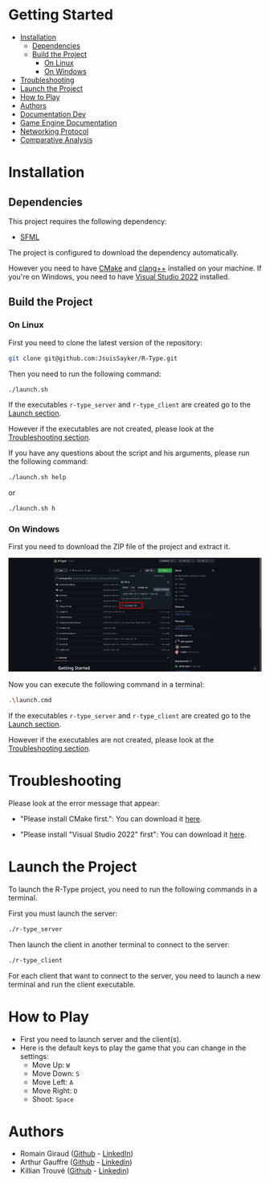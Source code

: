 # Getting Started
- [Installation](#installation)
    - [Dependencies](#dependencies)
    - [Build the Project](#build-the-project)
        - [On Linux](#on-linux)
        - [On Windows](#on-windows)
- [Troubleshooting](#troubleshooting)
- [Launch the Project](#launch-the-project)
- [How to Play](#how-to-play)
- [Authors](#authors)
- [Documentation Dev](https://jsuissayker.github.io/R-Type/)
- [Game Engine Documentation](GameEngine.md)
- [Networking Protocol](ServerProtocol.md)
- [Comparative Analysis](ComparativeAnalysis.md)



# Installation

## Dependencies
This project requires the following dependency:
- [SFML](https://www.sfml-dev.org/download.php)

The project is configured to download the dependency automatically.

However you need to have [CMake](https://cmake.org/download/) and [clang++](https://clang.llvm.org/get_started.html) installed on your machine. If you're on Windows, you need to have [Visual Studio 2022](https://visualstudio.microsoft.com/vs/) installed.

## Build the Project

### On Linux

First you need to clone the latest version of the repository:
```bash
git clone git@github.com:JsuisSayker/R-Type.git
```

Then you need to run the following command:
```bash
./launch.sh
```

If the executables `r-type_server` and `r-type_client` are created go to the [Launch section](#launch-the-project).

However if the executables are not created, please look at the [Troubleshooting section](#troubleshooting).

If you have any questions about the script and his arguments, please run the following command:
```bash
./launch.sh help
```
or
```bash
./launch.sh h
```

### On Windows

First you need to download the ZIP file of the project and extract it.

![Download ZIP](./ressources/Download_zip_file.jpg)

Now you can execute the following command in a terminal:
```bash
.\launch.cmd
```

If the executables `r-type_server` and `r-type_client` are created go to the [Launch section](#launch-the-project).

However if the executables are not created, please look at the [Troubleshooting section](#troubleshooting).


# Troubleshooting

Please look at the error message that appear:
- "Please install CMake first.": You can download it [here](https://cmake.org/download/).

- "Please install "Visual Studio 2022" first": You can download it [here](https://visualstudio.microsoft.com/vs/).

# Launch the Project

To launch the R-Type project, you need to run the following commands in a terminal.

First you must launch the server:

```bash
./r-type_server
```

Then launch the client in another terminal to connect to the server:
```bash
./r-type_client
```

For each client that want to connect to the server, you need to launch a new terminal and run the client executable.

# How to Play

- First you need to launch server and the client(s).
- Here is the default keys to play the game that you can change in the settings:
    - Move Up: `W`
    - Move Down: `S`
    - Move Left: `A`
    - Move Right: `D`
    - Shoot: `Space`


# Authors

- Romain Giraud ([Github](https://github.com/OxiiLB) - [LinkedIn](https://www.linkedin.com/in/romain-giraud-b86982222/))
- Arthur Gauffre ([Github](https://github.com/arthurgauffre) - [Linkedin](https://www.linkedin.com/in/arthur-gauffre/))
- Killian Trouvé ([Github](https://github.com/JsuisSayker) - [Linkedin](https://www.linkedin.com/in/killian-trouv%C3%A9/))